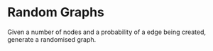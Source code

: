 # Random Graphs
Given a number of nodes and a probability of a edge being created, generate a randomised graph.